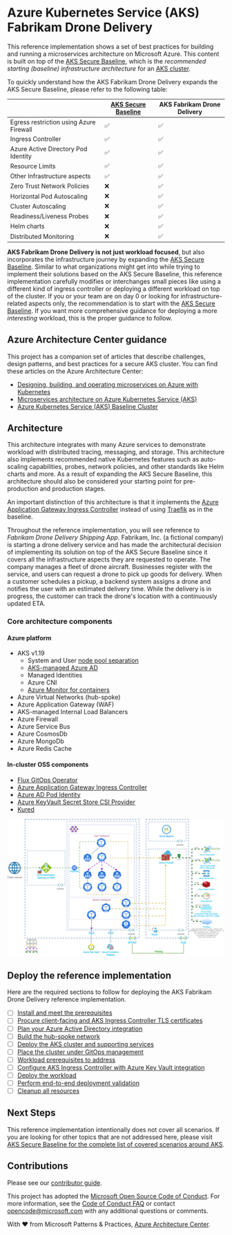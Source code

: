 # Azure Kubernetes Service (AKS) Fabrikam Drone Delivery

This reference implementation shows a set of best practices for building and running a microservices architecture on Microsoft Azure. This content is built on top of the [AKS Secure Baseline](https://github.com/mspnp/aks-secure-baseline), which is the _recommended starting (baseline) infrastructure architecture_ for an [AKS cluster](https://azure.microsoft.com/services/kubernetes-service).

To quickly understand how the AKS Fabrikam Drone Delivery expands the AKS Secure Baseline, please refer to the following table:

|                                         | [AKS Secure Baseline](https://github.com/mspnp/aks-secure-baseline) | AKS Fabrikam Drone Delivery |
|-----------------------------------------|-------|----------|
| Egress restriction using Azure Firewall |  ✅   |    ✅    |
| Ingress Controller                      |  ✅   |    ✅    |
| Azure Active Directory Pod Identity     |  ✅   |    ✅    |
| Resource Limits                         |  ✅   |    ✅    |
| Other Infrastructure aspects            |  ✅   |    ✅    |
| Zero Trust Network Policies             |  ❌   |    ✅    |
| Horizontal Pod Autoscaling              |  ❌   |    ✅    |
| Cluster Autoscaling                     |  ❌   |    ✅    |
| Readiness/Liveness Probes               |  ❌   |    ✅    |
| Helm charts                             |  ❌   |    ✅    |
| Distributed Monitoring                  |  ❌   |    ✅    |

**AKS Fabrikam Drone Delivery is not just workload focused**, but also incorporates the infrastructure journey by expanding the [AKS Secure Baseline](https://github.com/mspnp/aks-secure-baseline). Similar to what organizations might get into while trying to implement their solutions based on the AKS Secure Baseline, this reference implementation carefully modifies or interchanges small pieces like using a different kind of ingress controller or deploying a different workload on top of the cluster. If you or your team are on day 0 or looking for infrastructure-related aspects only, the recommendation is to start with the [AKS Secure Baseline](https://github.com/mspnp/aks-secure-baseline). If you want more comprehensive guidance for deploying a more *interesting* workload, this is the proper guidance to follow.

## Azure Architecture Center guidance

This project has a companion set of articles that describe challenges, design patterns, and best practices for a secure AKS cluster. You can find these articles on the Azure Architecture Center:

- [Designing, building, and operating microservices on Azure with Kubernetes](https://docs.microsoft.com/azure/architecture/microservices)
- [Microservices architecture on Azure Kubernetes Service (AKS)](https://docs.microsoft.com/azure/architecture/reference-architectures/microservices/aks)
- [Azure Kubernetes Service (AKS) Baseline Cluster](https://aka.ms/architecture/aks-baseline)

## Architecture

This architecture integrates with many Azure services to demonstrate workload with distributed tracing, messaging, and storage. This architecture also implements recommended native Kubernetes features such as auto-scaling capabilities, probes, network policies, and other standards like Helm charts and more. As a result of expanding the AKS Secure Baseline, this architecture should also be considered your starting point for pre-production and production stages.

An important distinction of this architecture is that it implements the [Azure Application Gateway Ingress Controller](https://docs.microsoft.com/azure/application-gateway/ingress-controller-overview) instead of using [Traefik](https://doc.traefik.io/traefik/v1.7/user-guide/kubernetes/) as in the baseline.

Throughout the reference implementation, you will see reference to _Fabrikam Drone Delivery Shipping App_. Fabrikam, Inc. (a fictional company) is starting a drone delivery service and has made the architectural decision of implementing its solution on top of the AKS Secure Baseline since it covers all the infrastructure aspects they are requested to operate. The company manages a fleet of drone aircraft. Businesses register with the service, and users can request a drone to pick up goods for delivery. When a customer schedules a pickup, a backend system assigns a drone and notifies the user with an estimated delivery time. While the delivery is in progress, the customer can track the drone's location with a continuously updated ETA.

### Core architecture components

#### Azure platform

* AKS v1.19
  * System and User [node pool separation](https://docs.microsoft.com/azure/aks/use-system-pools)
  * [AKS-managed Azure AD](https://docs.microsoft.com/azure/aks/managed-aad)
  * Managed Identities
  * Azure CNI
  * [Azure Monitor for containers](https://docs.microsoft.com/azure/azure-monitor/insights/container-insights-overview)
* Azure Virtual Networks (hub-spoke)
* Azure Application Gateway (WAF)
* AKS-managed Internal Load Balancers
* Azure Firewall
* Azure Service Bus
* Azure CosmosDb
* Azure MongoDb
* Azure Redis Cache

#### In-cluster OSS components

* [Flux GitOps Operator](https://fluxcd.io)
* [Azure Application Gateway Ingress Controller](https://github.com/Azure/application-gateway-kubernetes-ingress)
* [Azure AD Pod Identity](https://github.com/Azure/aad-pod-identity)
* [Azure KeyVault Secret Store CSI Provider](https://github.com/Azure/secrets-store-csi-driver-provider-azure)
* [Kured](https://docs.microsoft.com/azure/aks/node-updates-kured)

![Network diagram depicting a hub-spoke network with two peered VNets, each with three subnets and main Azure resources.](./imgs/aks-securebaseline-fabrikamdronedelivery.png)

## Deploy the reference implementation

Here are the required sections to follow for deploying the AKS Fabrikam Drone Delivery reference implementation.

* [ ] [Install and meet the prerequisites](./01-prerequisites.md)
* [ ] [Procure client-facing and AKS Ingress Controller TLS certificates](./02-ca-certificates.md)
* [ ] [Plan your Azure Active Directory integration](./03-aad.md)
* [ ] [Build the hub-spoke network](./04-networking.md)
* [ ] [Deploy the AKS cluster and supporting services](./05-aks-cluster.md)
* [ ] [Place the cluster under GitOps management](./06-gitops.md)
* [ ] [Workload prerequisites to address](./07-workload-prerequisites.md)
* [ ] [Configure AKS Ingress Controller with Azure Key Vault integration](./08-secret-managment-and-ingress-controller.md)
* [ ] [Deploy the workload](./09-workload.md)
* [ ] [Perform end-to-end deployment validation](./10-validation.md)
* [ ] [Cleanup all resources](./11-cleanup.md)

## Next Steps

This reference implementation intentionally does not cover all scenarios. If you are looking for other topics that are not addressed here, please visit [AKS Secure Baseline for the complete list of covered scenarios around AKS](https://github.com/mspnp/aks-secure-baseline#advanced-topics).

## Contributions

Please see our [contributor guide](./CONTRIBUTING.md).

This project has adopted the [Microsoft Open Source Code of Conduct](https://opensource.microsoft.com/codeofconduct/). For more information, see the [Code of Conduct FAQ](https://opensource.microsoft.com/codeofconduct/faq/) or contact <opencode@microsoft.com> with any additional questions or comments.

With :heart: from Microsoft Patterns & Practices, [Azure Architecture Center](https://aka.ms/architecture).
